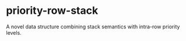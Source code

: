 # priority-row-stack
A novel data structure combining stack semantics with intra-row priority levels.
